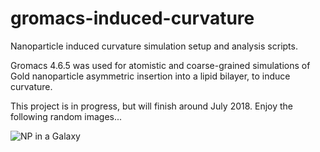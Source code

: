 # gromacs-induced-curvature
Nanoparticle induced curvature simulation setup and analysis scripts.

Gromacs 4.6.5 was used for atomistic and coarse-grained simulations of Gold nanoparticle asymmetric insertion into a lipid bilayer, to induce curvature.

This project is in progress, but will finish around July 2018. Enjoy the following random images...

![NP in a Galaxy](https://i.imgur.com/f1LfHmA.jpg)
